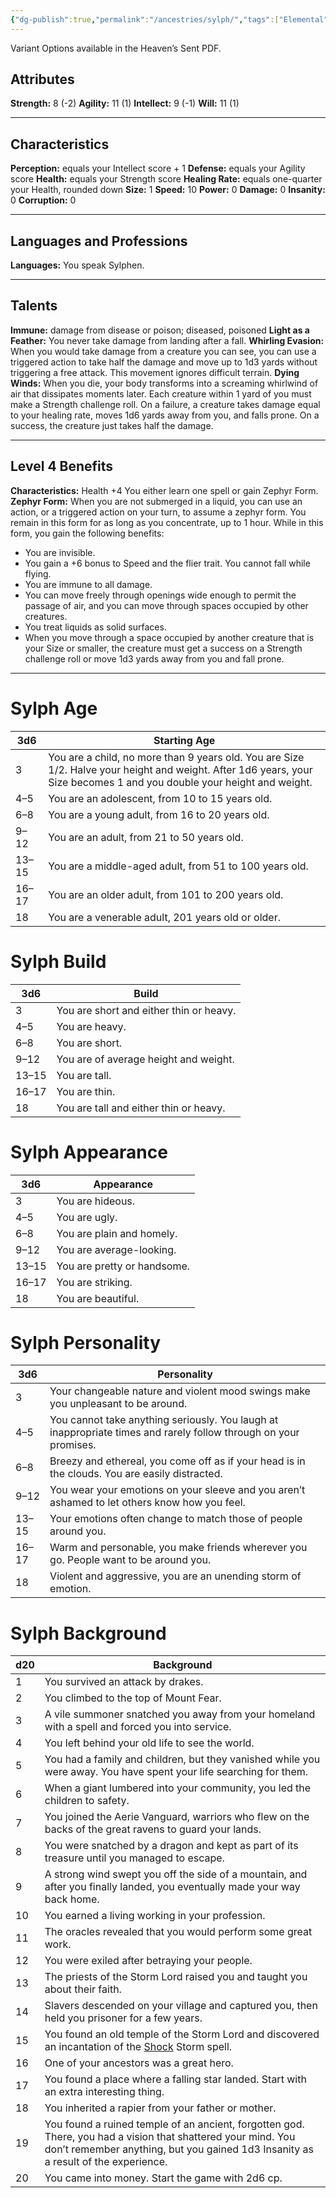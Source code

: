 ```yaml
---
{"dg-publish":true,"permalink":"/ancestries/sylph/","tags":["Elemental"]}
---
```


Variant Options available in the Heaven’s Sent PDF.
## Attributes
**Strength:** 8 (-2)
**Agility:** 11 (1)
**Intellect:** 9 (-1)
**Will:** 11 (1)
- - -
## Characteristics
**Perception:** equals your Intellect score + 1
**Defense:** equals your Agility score
**Health:** equals your Strength score
**Healing Rate:** equals one-quarter your Health, rounded down
**Size:** 1
**Speed:** 10
**Power:** 0
**Damage:** 0
**Insanity:** 0
**Corruption:** 0
- - -
## Languages and Professions
**Languages:** You speak Sylphen.
- - - 
## Talents
**Immune:** damage from disease or poison; diseased, poisoned
**Light as a Feather:** You never take damage from landing after a fall.
**Whirling Evasion:** When you would take damage from a creature you can see, you can use a triggered action to take half the damage and move up to 1d3 yards without triggering a free attack. This movement ignores difficult terrain.
**Dying Winds:** When you die, your body transforms into a screaming whirlwind of air that dissipates moments later. Each creature within 1 yard of you must make a Strength challenge roll. On a failure, a creature takes damage equal to your healing rate, moves 1d6 yards away from you, and falls prone.
On a success, the creature just takes half the damage.
- - - 
## Level 4 Benefits
**Characteristics:** Health +4
You either learn one spell or gain Zephyr Form.
**Zephyr Form:** When you are not submerged in a liquid, you can use an action, or a triggered action on your turn, to assume a zephyr form.
You remain in this form for as long as you concentrate, up to 1 hour. While in this form, you gain the following benefits:
- You are invisible.
- You gain a +6 bonus to Speed and the flier trait. You cannot fall while flying.
- You are immune to all damage.
- You can move freely through openings wide enough to permit the passage of air, and you can move through spaces occupied by other creatures.
- You treat liquids as solid surfaces.
- When you move through a space occupied by another creature that is your Size or smaller, the creature must get a success on a Strength challenge roll or move 1d3 yards away from you and fall prone.
- - -
# Sylph Age

| 3d6   | Starting Age                                                                                                                                                           |
| ----- | ---------------------------------------------------------------------------------------------------------------------------------------------------------------------- |
| 3     | You are a child, no more than 9 years old. You are Size 1/2. Halve your height and weight. After 1d6 years, your Size becomes 1 and you double your height and weight. |
| 4–5   | You are an adolescent, from 10 to 15 years old.                                                                                                                        |
| 6–8   | You are a young adult, from 16 to 20 years old.                                                                                                                        |
| 9–12  | You are an adult, from 21 to 50 years old.                                                                                                                             |
| 13–15 | You are a middle-aged adult, from 51 to 100 years old.                                                                                                                 |
| 16–17 | You are an older adult, from 101 to 200 years old.                                                                                                                     |
| 18    | You are a venerable adult, 201 years old or older.                                                                                                                     |
# Sylph Build

| 3d6   | Build                                   |
| ----- | --------------------------------------- |
| 3     | You are short and either thin or heavy. |
| 4–5   | You are heavy.                          |
| 6–8   | You are short.                          |
| 9–12  | You are of average height and weight.   |
| 13–15 | You are tall.                           |
| 16–17 | You are thin.                           |
| 18    | You are tall and either thin or heavy.  |
# Sylph Appearance

| 3d6   | Appearance                  |
| ----- | --------------------------- |
| 3     | You are hideous.            |
| 4–5   | You are ugly.               |
| 6–8   | You are plain and homely.   |
| 9–12  | You are average-looking.    |
| 13–15 | You are pretty or handsome. |
| 16–17 | You are striking.           |
| 18    | You are beautiful.          |
# Sylph Personality

| 3d6   | Personality                                                                                                      |
| ----- | ---------------------------------------------------------------------------------------------------------------- |
| 3     | Your changeable nature and violent mood swings make you unpleasant to be around.                                 |
| 4–5   | You cannot take anything seriously. You laugh at inappropriate times and rarely follow through on your promises. |
| 6–8   | Breezy and ethereal, you come off as if your head is in the clouds. You are easily distracted.                   |
| 9–12  | You wear your emotions on your sleeve and you aren’t ashamed to let others know how you feel.                    |
| 13–15 | Your emotions often change to match those of people around you.                                                  |
| 16–17 | Warm and personable, you make friends wherever you go. People want to be around you.                             |
| 18    | Violent and aggressive, you are an unending storm of emotion.                                                    |
# Sylph Background

| d20 | Background                                                                                                                                                                                        |
| --- | ------------------------------------------------------------------------------------------------------------------------------------------------------------------------------------------------- |
| 1   | You survived an attack by drakes.                                                                                                                                                                 |
| 2   | You climbed to the top of Mount Fear.                                                                                                                                                             |
| 3   | A vile summoner snatched you away from your homeland with a spell and forced you into service.                                                                                                    |
| 4   | You left behind your old life to see the world.                                                                                                                                                   |
| 5   | You had a family and children, but they vanished while you were away. You have spent your life searching for them.                                                                                |
| 6   | When a giant lumbered into your community, you led the children to safety.                                                                                                                        |
| 7   | You joined the Aerie Vanguard, warriors who flew on the backs of the great ravens to guard your lands.                                                                                            |
| 8   | You were snatched by a dragon and kept as part of its treasure until you managed to escape.                                                                                                       |
| 9   | A strong wind swept you off the side of a mountain, and after you finally landed, you eventually made your way back home.                                                                         |
| 10  | You earned a living working in your profession.                                                                                                                                                   |
| 11  | The oracles revealed that you would perform some great work.                                                                                                                                      |
| 12  | You were exiled after betraying your people.                                                                                                                                                      |
| 13  | The priests of the Storm Lord raised you and taught you about their faith.                                                                                                                        |
| 14  | Slavers descended on your village and captured you, then held you prisoner for a few years.                                                                                                       |
| 15  | You found an old temple of the Storm Lord and discovered an incantation of the [Shock](https://sotdl-database.vercel.app/spells/storm/shock/) Storm spell.                                                                                             |
| 16  | One of your ancestors was a great hero.                                                                                                                                                           |
| 17  | You found a place where a falling star landed. Start with an extra interesting thing.                                                                                                             |
| 18  | You inherited a rapier from your father or mother.                                                                                                                                                |
| 19  | You found a ruined temple of an ancient, forgotten god. There, you had a vision that shattered your mind. You don’t remember anything, but you gained 1d3 Insanity as a result of the experience. |
| 20  | You came into money. Start the game with 2d6 cp.                                                                                                                                                  |
